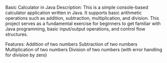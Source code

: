 Basic Calculator in Java
Description:
This is a simple console-based calculator application written in Java. It supports basic arithmetic operations such as addition, subtraction, multiplication, and division. This project serves as a fundamental exercise for beginners to get familiar with Java programming, basic input/output operations, and control flow structures.

Features:
Addition of two numbers
Subtraction of two numbers
Multiplication of two numbers
Division of two numbers (with error handling for division by zero)
